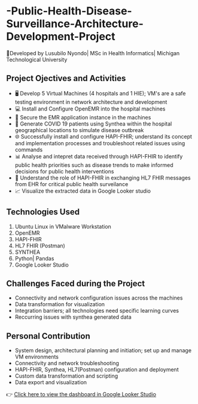 # -Public-Health-Disease-Surveillance-Architecture-Development-Project
🏥Developed by Lusubilo Nyondo| MSc in Health Informatics| Michigan Technological University
## Project Ojectives and Activities
* 🖥️ Develop 5 Virtual Machines (4 hospitals and 1 HIE); VM's are a safe testing environment in network architecture and development  
* 💻 Install and Configure OpenEMR into the hospital machines  
* 🔐 Secure the EMR application instance in the machines  
* 🦠 Generate COVID 19 patients using Synthea within the hospital geographical locations to simulate disease outbreak  
* 🌐 Successfully install and configure HAPI-FHIR; understand its concept and implementation processes and troubleshoot related issues using commands  
* 📊 Analyse and intepret data received through HAPI-FHIR to identify public health priorities such as disease trends to make informed decisions for public health interventions  
* 🔄 Understand the role of HAPI-FHIR in exchanging HL7 FHIR messages from EHR for critical public health surveilance  
* 📈 Visualize the extracted data in Google Looker studio 
## Technologies Used
1. Ubuntu Linux in VMalware Workstation
2. OpenEMR
3. HAPI-FHIR
4. HL7 FHIR (Postman)
5. SYNTHEA
6. Python| Pandas
7. Google Looker Studio

## Challenges Faced during the Project
*  Connectivity and network configuration issues across the machines
*  Data transformation for visualization
*  Integration barriers; all technologies need specific learning curves
*  Reccurring issues with synthea generated data

## Personal Contribution
-  System design, architectural planning and initiation; set up and manage VM environments
-  Connectivity and network troubleshooting
-  HAPI-FHIR, Synthea, HL7(Postman) configuration and deployment
-  Custom data transformation and scripting
-  Data export and visualization

👉 [Click here to view the dashboard in Google Looker Studio](https://lookerstudio.google.com/s/hdTaeTk2Lds) 
